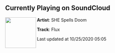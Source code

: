 ## Currently Playing on SoundCloud

[<img align="left" width="100" src="https://i1.sndcdn.com/artworks-252WPXSdqr31tZM7-jM80rQ-t50x50.png">](https://soundcloud.com/shespellsdoom/flux)

**Artist**: SHE Spells Doom 

**Track**: Flux

Last updated at 10/25/2020 05:05
